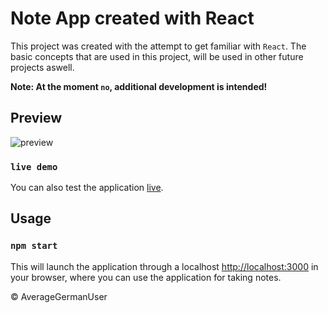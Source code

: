 # Note App created with React

This project was created with the attempt to get familiar with `React`. The basic concepts that are used in this project, will be used in other future projects aswell.

**Note: At the moment `no`, additional development is intended!**

## Preview

![preview](https://i.imgur.com/9GEmTTg.png)

### `live demo`

You can also test the application [live](https://AverageGermanUser.github.io/notes).

## Usage

### `npm start`

This will launch the application through a localhost [http://localhost:3000](http://localhost:3000) in your browser, where you can use the application for taking notes.

&copy; AverageGermanUser
